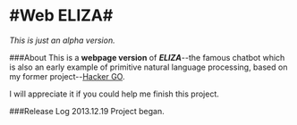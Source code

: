 #Web ELIZA#
====
*This is just an alpha version.*

###About
This is a **webpage version** of ***ELIZA***--the famous chatbot which is also an early example of primitive natural language processing, based on my former project--[Hacker GO](https://github.com/Jing0/Hacker_GO).

I will appreciate it if you could help me finish this project.

###Release Log
2013.12.19
Project began.